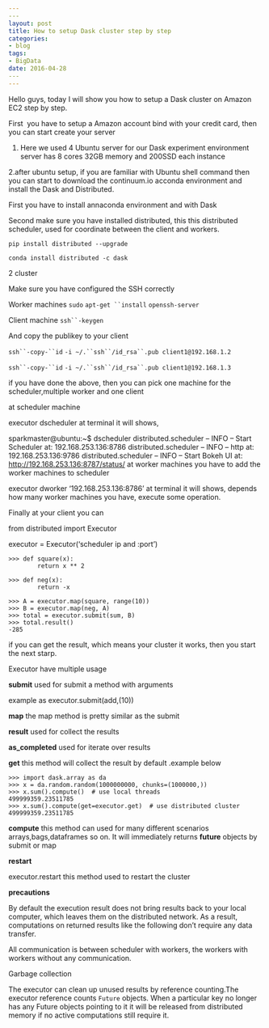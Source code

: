 ```yaml
---
​---
layout: post
title: How to setup Dask cluster step by step
categories:
- blog
tags:
- BigData
date: 2016-04-28	
​---
---
```


Hello guys, today I will show  you how to setup a Dask cluster on Amazon EC2 step by step.

First  you have to setup a Amazon account bind with your credit card, then you can start create your server 

1. Here we used 4 Ubuntu server for our Dask experiment environment server has 8 cores   32GB memory and 200SSD each instance

2.after ubuntu setup, if you are familiar with Ubuntu shell command then you can start         to download the continuum.io  acconda environment and install the Dask  and                         Distributed.

First you have to install annaconda environment   and with Dask

Second make sure you have installed  distributed, this this distributed scheduler, used for coordinate between the client and workers.

```
pip install distributed --upgrade
```

```
conda install distributed -c dask
```

2 cluster

Make sure you  have configured the SSH correctly

Worker machines  `sudo` `apt-get ``install` `openssh-server`

Client machine  `ssh``-keygen`

And  copy the publikey to your client

`ssh``-copy-``id` `-i ~/.``ssh``/id_rsa``.pub client1@192.168.1.2`

`ssh``-copy-``id` `-i ~/.``ssh``/id_rsa``.pub client1@192.168.1.3`

 

if you have done the above, then you can pick one machine for the scheduler,multiple worker and one client

at scheduler machine

executor dscheduler at terminal it will shows,

sparkmaster@ubuntu:~$ dscheduler
distributed.scheduler – INFO – Start Scheduler at: 192.168.253.136:8786
distributed.scheduler – INFO – http at: 192.168.253.136:9786
distributed.scheduler – INFO – Start Bokeh UI at: <http://192.168.253.136:8787/status/>
at worker machines you have to add the worker machines to scheduler

executor dworker ‘192.168.253.136:8786’ at terminal it will shows, depends how many worker machines you have, execute some operation.

Finally at your client you can

from distributed import Executor

executor = Executor(‘scheduler ip and :port’)

```
>>> def square(x):
        return x ** 2

>>> def neg(x):
        return -x

>>> A = executor.map(square, range(10))
>>> B = executor.map(neg, A)
>>> total = executor.submit(sum, B)
>>> total.result()
-285
```

if you can get the result, which means your cluster it works, then you start the next starp.

 

Executor have multiple usage

**submit** used for submit a method with arguments

example as executor.submit(add,(10))

**map**  the map method is pretty similar as the submit

**result**  used for collect the results

**as_completed** used for iterate over results

**get** this method will collect the result by default .example below

```
>>> import dask.array as da
>>> x = da.random.random(1000000000, chunks=(1000000,))
>>> x.sum().compute()  # use local threads
499999359.23511785
>>> x.sum().compute(get=executor.get)  # use distributed cluster
499999359.23511785
```

**compute**  this method can used for many different  scenarios arrays,bags,dataframes so on. It will immediately returns **future** objects by submit or map

**restart**

executor.restart this method used to restart the cluster

 

**precautions**

By default the execution result does not bring results back to your local computer, which leaves them on the distributed network. As a result, computations on returned results like the following don’t require any data transfer.

All communication is between scheduler with workers, the workers with workers without any communication.

Garbage collection

The executor can clean up unused results by reference counting.The executor reference counts `Future` objects. When a particular key no longer has any Future objects pointing to it it will be released from distributed memory if no active computations still require it.